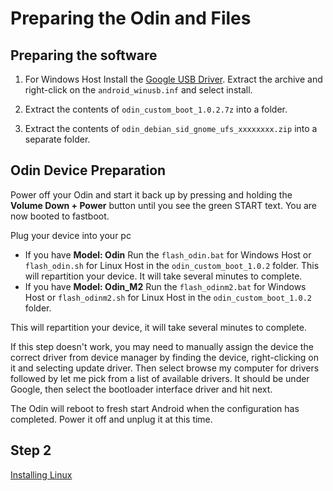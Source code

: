 # Preparing the Odin and Files

## Preparing the software

1. For Windows Host Install the [Google USB Driver](https://developer.android.com/studio/run/win-usb). Extract the archive and right-click on the `android_winusb.inf` and select install.

2. Extract the contents of `odin_custom_boot_1.0.2.7z` into a folder.

3. Extract the contents of `odin_debian_sid_gnome_ufs_xxxxxxxx.zip` into a separate folder.

## Odin Device Preparation

Power off your Odin and start it back up by pressing and holding the **Volume Down + Power** button until you see the green START text. You are now booted to fastboot.

Plug your device into your pc
 - If you have **Model: Odin**  Run the `flash_odin.bat` for Windows Host or `flash_odin.sh` for Linux Host in the `odin_custom_boot_1.0.2` folder. This will repartition your device. It will take several minutes to complete.
 - If you have **Model: Odin_M2**  Run the `flash_odinm2.bat` for Windows Host or `flash_odinm2.sh` for Linux Host in the `odin_custom_boot_1.0.2` folder.

 This will repartition your device, it will take several minutes to complete.

 If this step doesn't work, you may need to manually assign the device the correct driver from device manager by finding the device, right-clicking on it and selecting update driver. Then select browse my computer for drivers followed by let me pick from a list of available drivers. It should be under Google, then select the bootloader interface driver and hit next.

The Odin will reboot to fresh start Android when the configuration has completed. Power it off and unplug it at this time.

## Step 2

[Installing Linux](https://github.com/ProjectValhalla/OdinMultiBootGuides/blob/main/pages/installing_linux.md)
